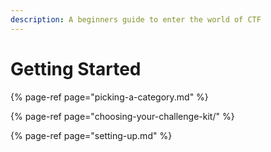 ```yaml
---
description: A beginners guide to enter the world of CTF
---
```


# Getting Started

{% page-ref page="picking-a-category.md" %}

{% page-ref page="choosing-your-challenge-kit/" %}

{% page-ref page="setting-up.md" %}



